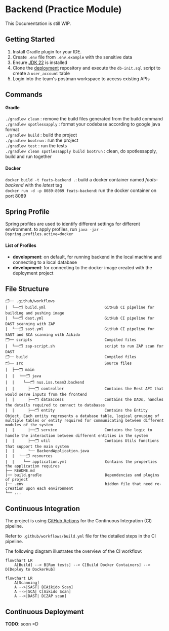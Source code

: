 # Backend (Practice Module)

This Documentation is still WIP.

## Getting Started

1. Install Gradle plugin for your IDE.
2. Create `.env` file from `.env.example` with the sensitive data
3. Ensure [JDK 22](https://www.oracle.com/java/technologies/javase/jdk22-archive-downloads.html) is installed
4. Clone the [deployment](https://github.com/dmss-group3-practice-module/deployment) repository and execute the `db-init.sql` script to create a `user_account` table
5. Login into the team's postman workspace to access existing APIs

## Commands

#### Gradle

`./gradlew clean` : remove the build files generated from the build command  
`./gradlew spotlessapply` : format your codebase according to google java format  
`./gradlew build` : build the project  
`./gradlew bootrun` : run the project  
`./gradlew test` : run the tests  
`./gradlew clean spotlessapply build bootrun` : clean, do spotlessapply, build and run together

#### Docker

`docker build -t feats-backend .`: build a docker container named *feats-backend* with the *latest* tag  
`docker run -d -p 8089:8089 feats-backend`: run the docker container on port 8089

## Spring Profile

Spring profiles are used to identify different settings for different environment.
to apply profiles, run `java -jar -Dspring.profiles.active=docker`

#### List of Profiles

- **development**: on default, for running backend in the local machine and connecting to a local database
- **development**: for connecting to the docker image created with the deployment project

## File Structure

```
🗂️── .github/workflows     
|  └──🗂️ build.yml                          GitHub CI pipeline for building and pushing image  
|  └──🗂️ dast.yml                           GitHub CI pipeline for DAST scanning with ZAP  
|  └──🗂️ sast.yml                           GitHub CI pipeline for SAST and SCA scanning with Aikido  
🗂️── scripts                                Compiled files
|  └──🗂️ zap-script.sh                      script to run ZAP scan for DAST  
🗂️── build                                  Compiled files
🗂️── src                                    Source files
|  ├──🗂️ main               
|  |  └──🗂️ java               
|  |    └──🗂️ nus.iss.team3.backend
|  |      ├──🗂️ controller                  Contains the Rest API that would serve inputs from the frontend      
|  |      ├──🗂️ dataaccess                  Contains the DAOs, handles the details required to connect to databases
|  |      ├──🗂️ entity                      Contains the Entity Object. Each entity represents a database table, logical grouping of multiple tables or entity required for communicating between different modules of the system 
|  |      ├──🗂️ service                     Contains the logic to handle the interaction between different entities in the system
|  |      ├──🗂️ util                        Contains Utils functions that support the main system
|  |      └── BackendApplication.java
|  |  └──🗂️ resources
|  |    └── application.yml                 Contains the properties the application requires
├── README.md
|── build.gradle                            Dependencies and plugins of project     
|── .env                                    hidden file that need re-creation upon each environment       
└── ...
```

## Continuous Integration

The project is using [GitHub Actions](https://docs.github.com/en/actions) for the Continuous Integration (CI) pipeline.

Refer to `.github/workflows/build.yml` file for the detailed steps in the CI pipeline.

The following diagram illustrates the overview of the CI workflow:

```mermaid
flowchart LR
    A[Build] --> B[Run tests] --> C[Build Docker Containers] --> D[Deploy to DockerHub]
```

```mermaid
flowchart LR
    A[Scanning]
    A -->|SAST| B[Aikido Scan]
    A -->|SCA| C[Aikido Scan]
    A -->|DAST| D[ZAP scan]
```

## Continuous Deployment

**TODO**: soon =D